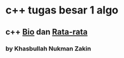 # c++ tugas besar 1 algo
## c++ [Bio](https://github.com/Zakintaliban/cpp-tugas-1/blob/main/bio.cpp) dan [Rata-rata](https://github.com/Zakintaliban/cpp-tugas-1/blob/main/mean.cpp)
### by Khasbullah Nukman Zakin
